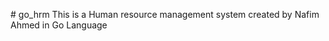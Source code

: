 #   g o _ h r m 
 
 This is a Human resource management system created by Nafim Ahmed in Go Language

